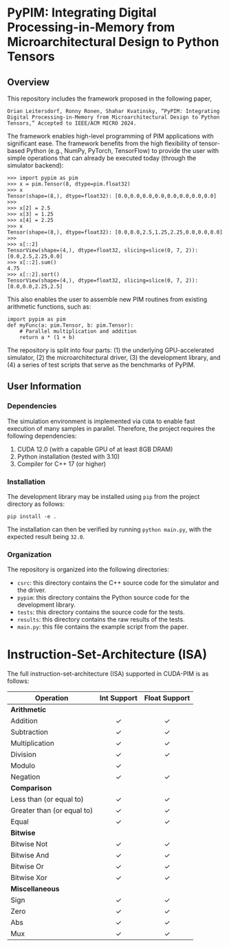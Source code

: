 # PyPIM: Integrating Digital Processing-in-Memory from Microarchitectural Design to Python Tensors
## Overview
This repository includes the framework proposed in the following paper,

`Orian Leitersdorf, Ronny Ronen, Shahar Kvatinsky, “PyPIM: Integrating Digital Processing-in-Memory from Microarchitectural Design to Python Tensors,” Accepted to IEEE/ACM MICRO 2024.`

The framework enables high-level programming of PIM applications with significant ease. The framework benefits from the high
flexibility of tensor-based Python (e.g., NumPy, PyTorch, TensorFlow) to provide the user with simple operations that can already be executed today (through the simulator backend):
```
>>> import pypim as pim
>>> x = pim.Tensor(8, dtype=pim.float32)
>>> x
Tensor(shape=(8,), dtype=float32): [0.0,0.0,0.0,0.0,0.0,0.0,0.0,0.0]
>>> 
>>> x[2] = 2.5
>>> x[3] = 1.25
>>> x[4] = 2.25
>>> x
Tensor(shape=(8,), dtype=float32): [0.0,0.0,2.5,1.25,2.25,0.0,0.0,0.0]
>>> 
>>> x[::2]
TensorView(shape=(4,), dtype=float32, slicing=slice(0, 7, 2)): [0.0,2.5,2.25,0.0]
>>> x[::2].sum()
4.75
>>> x[::2].sort()
TensorView(shape=(4,), dtype=float32, slicing=slice(0, 7, 2)): [0.0,0.0,2.25,2.5]
```
This also enables the user to assemble new PIM routines from existing arithmetic functions, such as:
```
import pypim as pim
def myFunc(a: pim.Tensor, b: pim.Tensor):    
    # Parallel multiplication and addition 
    return a * (1 + b)
```

The repository is split into four parts: (1) the underlying GPU-accelerated simulator, (2) the microarchitectural driver, (3) the development library,
and (4) a series of test scripts that serve as the benchmarks of PyPIM.

## User Information
### Dependencies
The simulation environment is implemented via `CUDA` to enable fast execution of many samples in parallel. Therefore,
the project requires the following dependencies:
1. CUDA 12.0 (with a capable GPU of at least 8GB DRAM)
2. Python installation (tested with 3.10)
2. Compiler for C++ 17 (or higher)

### Installation

The development library may be installed using `pip` from the project directory as follows:
```
pip install -e .
```

The installation can then be verified by running `python main.py`, with the expected result being `32.0`.

### Organization
The repository is organized into the following directories:
- `csrc`: this directory contains the C++ source code for the simulator and the driver.
- `pypim`: this directory contains the Python source code for the development library.
- `tests`: this directory contains the source code for the tests.
- `results`: this directory contains the raw results of the tests.
- `main.py`: this file contains the example script from the paper.

# Instruction-Set-Architecture (ISA)

The full instruction-set-architecture (ISA) supported in CUDA-PIM is as follows:

| Operation                  | Int Support | Float Support |
|----------------------------|:-----------:|:-------------:|
| **Arithmetic**             |             |               |
| Addition                   | &#10003;    | &#10003;      |
| Subtraction                | &#10003;    | &#10003;      |
| Multiplication             | &#10003;    | &#10003;      |
| Division                   | &#10003;    | &#10003;      |
| Modulo                     | &#10003;    |               |
| Negation                   | &#10003;    | &#10003;      |
| **Comparison**             |             |               |
| Less than (or equal to)    | &#10003;    | &#10003;      |
| Greater than (or equal to) | &#10003;    | &#10003;      |
| Equal                      | &#10003;    | &#10003;      |
| **Bitwise**                |             |               |
| Bitwise Not                | &#10003;    | &#10003;      |
| Bitwise And                | &#10003;    | &#10003;      |
| Bitwise Or                 | &#10003;    | &#10003;      |
| Bitwise Xor                | &#10003;    | &#10003;      |
| **Miscellaneous**          |             |               |
| Sign                       | &#10003;    | &#10003;      |
| Zero                       | &#10003;    | &#10003;      |
| Abs                        | &#10003;    | &#10003;      |
| Mux                        | &#10003;    | &#10003;      |